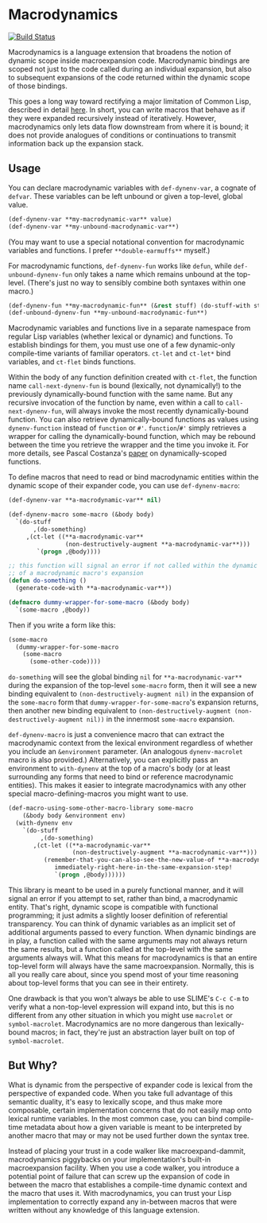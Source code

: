 # Macrodynamics

[![Build Status](https://travis-ci.org/DalekBaldwin/macrodynamics.svg?branch=master)](https://travis-ci.org/DalekBaldwin/macrodynamics)

Macrodynamics is a language extension that broadens the notion of dynamic scope inside macroexpansion code. Macrodynamic bindings are scoped not just to the code called during an individual expansion, but also to subsequent expansions of the code returned within the dynamic scope of those bindings.

This goes a long way toward rectifying a major limitation of Common Lisp, described in detail [here](http://qiita.com/guicho271828/items/07ba4ff11bff494dc03f). In short, you can write macros that behave as if they were expanded recursively instead of iteratively. However, macrodynamics only lets data flow downstream from where it is bound; it does not provide analogues of conditions or continuations to transmit information back up the expansion stack.

## Usage

You can declare macrodynamic variables with `def-dynenv-var`, a cognate of `defvar`. These variables can be left unbound or given a top-level, global value.

```lisp
(def-dynenv-var **my-macrodynamic-var** value)
(def-dynenv-var **my-unbound-macrodynamic-var**)
```

(You may want to use a special notational convention for macrodynamic variables and functions. I prefer `**double-earmuffs**` myself.)

For macrodynamic functions, `def-dynenv-fun` works like `defun`, while `def-unbound-dynenv-fun` only takes a name which remains unbound at the top-level. (There's just no way to sensibly combine both syntaxes within one macro.)

```lisp
(def-dynenv-fun **my-macrodynamic-fun** (&rest stuff) (do-stuff-with stuff))
(def-unbound-dynenv-fun **my-unbound-macrodynamic-fun**)
```

Macrodynamic variables and functions live in a separate namespace from regular Lisp variables (whether lexical or dynamic) and functions. To establish bindings for them, you must use one of a few dynamic-only compile-time variants of familiar operators. `ct-let` and `ct-let*` bind variables, and `ct-flet` binds functions.

Within the body of any function definition created with `ct-flet`, the function name `call-next-dynenv-fun` is bound (lexically, not dynamically!) to the previously dynamically-bound function with the same name. But any recursive invocation of the function by name, even within a call to `call-next-dynenv-fun`, will always invoke the most recently dynamically-bound function. You can also retrieve dynamically-bound functions as values using `dynenv-function` instead of `function` or `#'`. `function`/`#'` simply retrieves a wrapper for calling the dynamically-bound function, which may be rebound between the time you retrieve the wrapper and the time you invoke it. For more details, see Pascal Costanza's [paper](http://www.p-cos.net/documents/dynfun.pdf) on dynamically-scoped functions.

To define macros that need to read or bind macrodynamic entities within the dynamic scope of their expander code, you can use `def-dynenv-macro`:

```lisp
(def-dynenv-var **a-macrodynamic-var** nil)

(def-dynenv-macro some-macro (&body body)
  `(do-stuff
       ,(do-something)
     ,(ct-let ((**a-macrodynamic-var**
                (non-destructively-augment **a-macrodynamic-var**)))
        `(progn ,@body))))

;; this function will signal an error if not called within the dynamic scope
;; of a macrodynamic macro's expansion
(defun do-something ()
  (generate-code-with **a-macrodynamic-var**))

(defmacro dummy-wrapper-for-some-macro (&body body)
  `(some-macro ,@body))
```

Then if you write a form like this:

```lisp
(some-macro
  (dummy-wrapper-for-some-macro
    (some-macro
      (some-other-code))))
```

`do-something` will see the global binding `nil` for `**a-macrodynamic-var**` during the expansion of the top-level `some-macro` form, then it will see a new binding equivalent to `(non-destructively-augment nil)` in the expansion of the `some-macro` form that `dummy-wrapper-for-some-macro`'s expansion returns, then another new binding equivalent to `(non-destructively-augment (non-destructively-augment nil))` in the innermost `some-macro` expansion.

`def-dynenv-macro` is just a convenience macro that can extract the macrodynamic context from the lexical environment regardless of whether you include an `&environment` parameter. (An analogous `dynenv-macrolet` macro is also provided.) Alternatively, you can explicitly pass an environment to `with-dynenv` at the top of a macro's body (or at least surrounding any forms that need to bind or reference macrodynamic entities). This makes it easier to integrate macrodynamics with any other special macro-defining-macros you might want to use.

```lisp
(def-macro-using-some-other-macro-library some-macro
    (&body body &environment env)
  (with-dynenv env
    `(do-stuff
         ,(do-something)
       ,(ct-let ((**a-macrodynamic-var**
                  (non-destructively-augment **a-macrodynamic-var**)))
          (remember-that-you-can-also-see-the-new-value-of **a-macrodynamic-var**
             immediately-right-here-in-the-same-expansion-step!
             `(progn ,@body))))))
```

This library is meant to be used in a purely functional manner, and it will signal an error if you attempt to set, rather than bind, a macrodynamic entity. That's right, dynamic scope is compatible with functional programming; it just admits a slightly looser definition of referential transparency. You can think of dynamic variables as an implicit set of additional arguments passed to every function. When dynamic bindings are in play, a function called with the same arguments may not always return the same results, but a function called at the top-level with the same arguments always will. What this means for macrodynamics is that an entire top-level form will always have the same macroexpansion. Normally, this is all you really care about, since you spend most of your time reasoning about top-level forms that you can see in their entirety.

One drawback is that you won't always be able to use SLIME's `C-c C-m` to verify what a non-top-level expression will expand into, but this is no different from any other situation in which you might use `macrolet` or `symbol-macrolet`. Macrodynamics are no more dangerous than lexically-bound macros; in fact, they're just an abstraction layer built on top of `symbol-macrolet`.

## But Why?

What is dynamic from the perspective of expander code is lexical from the perspective of expanded code. When you take full advantage of this semantic duality, it's easy to lexically scope, and thus make more composable, certain implementation concerns that do not easily map onto lexical runtime variables. In the most common case, you can bind compile-time metadata about how a given variable is meant to be interpreted by another macro that may or may not be used further down the syntax tree.

Instead of placing your trust in a code walker like macroexpand-dammit, macrodynamics piggybacks on your implementation's built-in macroexpansion facility. When you use a code walker, you introduce a potential point of failure that can screw up the expansion of code in between the macro that establishes a compile-time dynamic context and the macro that uses it. With macrodynamics, you can trust your Lisp implementation to correctly expand any in-between macros that were written without any knowledge of this language extension.
